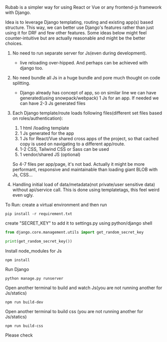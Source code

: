 Rubab is a simpler way for using React or Vue or any frontend-js framework with Django. 

Idea is to leverage Django templating, routing and existing app(s) based structure. This way, we can better use Django's features rather than just using it for DRF and few other features. 
Some ideas below might feel counter-intuitive but are actually reasonable and might be the better choices.


1. No need to run separate server for Js(even during development).
   - live reloading over-hipped. And perhaps can be achieved with django too.
2. No need bundle all Js in a huge bundle and pore much thought on code splitting.
   - Django already has concept of app, so on similar line we can have generated(using snowpack/webpack) 1 Js for an app. If needed we can have 2-3 Js generated files
3. Each Django template/route loads following files(different set files based on roles/authentication):
    1. 1 html /loading template
    2. 1 Js  generated for the app 
    3. 1 Js for React/Vue shared cross apps of the project, so that cached copy is used on navigating to a different app/route.
    4. 1-2 CSS, Tailwind CSS or Sass can be used
    5. 1 vendor/shared JS (optional)
    
    So 4-7 files per app/page, it's not bad. Actually it might be more performant, responsive and maintainable than loading giant BLOB with Js, CSS...
   
4. Handling initial load of data/metadata(not private/user sensitive data) without api/service call.
   This is done using templatetags, this feel weird even ugly.
   


To Run: 
create a virtual environment and then run 
```commandline
pip install -r requirement.txt
```
create "SECRET_KEY" to add it to settings.py using python/django shell

```python
from django.core.management.utils import get_random_secret_key

print(get_random_secret_key())
```

Install node_modules for Js
```commandline
npm install
```
Run Django
```commandline
python manage.py runserver
```

Open another terminal to build and watch Js(you are not running another for Js/statics)
```commandline 
npm run build-dev
```

Open another terminal to  build css (you are not running another for Js/statics)
```commandline
npm run build-css
```
Please check 